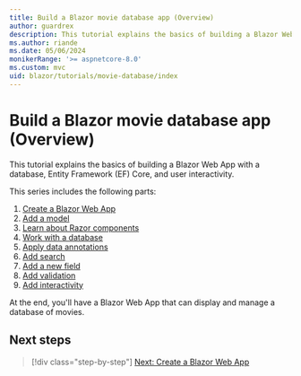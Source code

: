 ```yaml
---
title: Build a Blazor movie database app (Overview)
author: guardrex
description: This tutorial explains the basics of building a Blazor Web App with a database, Entity Framework (EF) Core, and user interactivity.
ms.author: riande
ms.date: 05/06/2024
monikerRange: '>= aspnetcore-8.0'
ms.custom: mvc
uid: blazor/tutorials/movie-database/index
---
```

# Build a Blazor movie database app (Overview)

<!-- UPDATE 9.0 Activate after release

[!INCLUDE[](~/includes/not-latest-version.md)]

-->

This tutorial explains the basics of building a Blazor Web App with a database, Entity Framework (EF) Core, and user interactivity.

This series includes the following parts:

1. [Create a Blazor Web App](xref:blazor/tutorials/movie-database/app) <!-- Formerly 'razor-pages-start' -->
1. [Add a model](xref:blazor/tutorials/movie-database/model)
1. [Learn about Razor components](xref:blazor/tutorials/movie-database/components) <!-- Formerly 'page' -->
1. [Work with a database](xref:blazor/tutorials/movie-database/database) <!-- Formerly 'sql' -->
1. [Apply data annotations](xref:blazor/tutorials/movie-database/data-annotations) <!-- Formerly 'da1' -->
1. [Add search](xref:blazor/tutorials/movie-database/search)
1. [Add a new field](xref:blazor/tutorials/movie-database/new-field) <!-- Formerly 'new-field' -->
1. [Add validation](xref:blazor/tutorials/movie-database/validation)
1. [Add interactivity](xref:blazor/tutorials/movie-database/interactivity)

At the end, you'll have a Blazor Web App that can display and manage a database of movies.

## Next steps

> [!div class="step-by-step"]
> [Next: Create a Blazor Web App](xref:tutorials/razor-pages/start)
